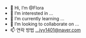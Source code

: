 - 👋 Hi, I’m @Flora
- 👀 I’m interested in ...
- 🌱 I’m currently learning ...
- 💞️ I’m looking to collaborate on ...
- 📫 연락 방법 ...jyy1401@naver.com

<!---
joung-Ayoung/joung-Ayoung is a ✨ special ✨ repository because its `README.md` (this file) appears on your GitHub profile.
You can click the Preview link to take a look at your changes.
--->
